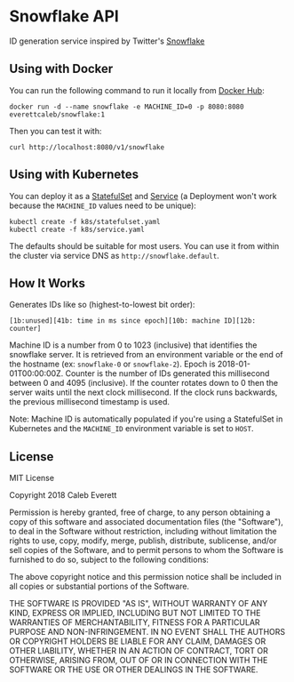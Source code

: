 # Snowflake API
ID generation service inspired by Twitter's [Snowflake](https://github.com/twitter-archive/snowflake/tree/b3f6a3c6ca8e1b6847baa6ff42bf72201e2c2231)

## Using with Docker
You can run the following command to run it locally from [Docker Hub](https://hub.docker.com/r/everettcaleb/snowflake/):

    docker run -d --name snowflake -e MACHINE_ID=0 -p 8080:8080 everettcaleb/snowflake:1

Then you can test it with:

    curl http://localhost:8080/v1/snowflake

## Using with Kubernetes
You can deploy it as a [StatefulSet](k8s/statefulset.yaml) and [Service](k8s/service.yaml) (a Deployment won't work because the `MACHINE_ID` values need to be unique):

    kubectl create -f k8s/statefulset.yaml
    kubectl create -f k8s/service.yaml

The defaults should be suitable for most users. You can use it from within the cluster via service DNS as `http://snowflake.default`.

## How It Works
Generates IDs like so (highest-to-lowest bit order):

`[1b:unused][41b: time in ms since epoch][10b: machine ID][12b: counter]`

Machine ID is a number from 0 to 1023 (inclusive) that identifies the snowflake server. It is retrieved from an environment variable or the end of the hostname (ex: `snowflake-0` or `snowflake-2`). Epoch is 2018-01-01T00:00:00Z. Counter is the number of IDs generated this millisecond between 0 and 4095 (inclusive). If the counter rotates down to 0 then the server waits until the next clock millisecond. If the clock runs backwards, the previous millisecond timestamp is used.

Note: Machine ID is automatically populated if you're using a StatefulSet in Kubernetes and the `MACHINE_ID` environment variable is set to `HOST`.

## License
MIT License

Copyright 2018 Caleb Everett

Permission is hereby granted, free of charge, to any person obtaining a copy
of this software and associated documentation files (the "Software"), to deal
in the Software without restriction, including without limitation the rights
to use, copy, modify, merge, publish, distribute, sublicense, and/or sell
copies of the Software, and to permit persons to whom the Software is
furnished to do so, subject to the following conditions:

The above copyright notice and this permission notice shall be included in all
copies or substantial portions of the Software.

THE SOFTWARE IS PROVIDED "AS IS", WITHOUT WARRANTY OF ANY KIND, EXPRESS OR
IMPLIED, INCLUDING BUT NOT LIMITED TO THE WARRANTIES OF MERCHANTABILITY,
FITNESS FOR A PARTICULAR PURPOSE AND NON-INFRINGEMENT. IN NO EVENT SHALL THE
AUTHORS OR COPYRIGHT HOLDERS BE LIABLE FOR ANY CLAIM, DAMAGES OR OTHER
LIABILITY, WHETHER IN AN ACTION OF CONTRACT, TORT OR OTHERWISE, ARISING FROM,
OUT OF OR IN CONNECTION WITH THE SOFTWARE OR THE USE OR OTHER DEALINGS IN THE
SOFTWARE.
